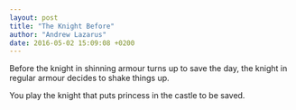 ```yaml
---
layout: post
title: "The Knight Before"
author: "Andrew Lazarus"
date: 2016-05-02 15:09:08 +0200
---
```


Before the knight in shinning armour turns up to save the day,
the knight in regular armour decides to shake things up.

You play the knight that puts princess in the castle to be saved.